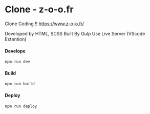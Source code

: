 # Clone - z-o-o.fr

Clone Coding !!
https://www.z-o-o.fr/

Developed by HTML, SCSS
Built By Gulp
Use Live Server (VScode Extention)

#### Develope

```
npm run dev
```

#### Build

```
npm run build
```

#### Deploy

```
npm run deploy
```
